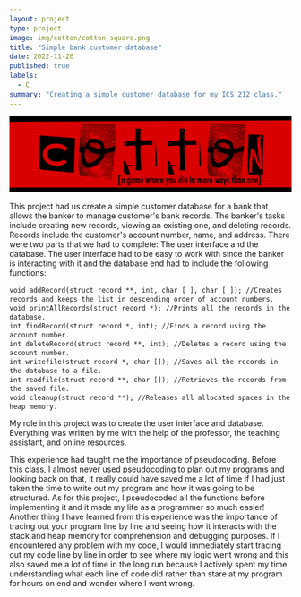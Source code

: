 ```yaml
---
layout: project
type: project
image: img/cotton/cotton-square.png
title: "Simple bank customer database"
date: 2022-11-26
published: true
labels:
  - C
summary: "Creating a simple customer database for my ICS 212 class."
---
```


<img class="img-fluid" src="../img/cotton/cotton-header.png">

This project had us create a simple customer database for a bank that allows the banker to manage customer's bank records. The banker's tasks include creating new records, viewing an existing one, and deleting records. Records include the customer's account number, name, and address. There were two parts that we had to complete: The user interface and the database. The user interface had to be easy to work with since the banker is interacting with it and the database end had to include the following functions:

```
void addRecord(struct record **, int, char [ ], char [ ]); //Creates records and keeps the list in descending order of account numbers.
void printAllRecords(struct record *); //Prints all the records in the database.
int findRecord(struct record *, int); //Finds a record using the account number.
int deleteRecord(struct record **, int); //Deletes a record using the account number.
int writefile(struct record *, char []); //Saves all the records in the database to a file.
int readfile(struct record **, char []); //Retrieves the records from the saved file.
void cleanup(struct record **); //Releases all allocated spaces in the heap memory.
```

My role in this project was to create the user interface and database. Everything was written by me with the help of the professor, the teaching assistant, and online resources.

This experience had taught me the importance of pseudocoding. Before this class, I almost never used pseudocoding to plan out my programs and looking back on that, it really could have saved me a lot of time if I had just taken the time to write out my program and how it was going to be structured. As for this project, I pseudocoded all the functions before implementing it and it made my life as a programmer so much easier! Another thing I have learned from this experience was the importance of tracing out your program line by line and seeing how it interacts with the stack and heap memory for comprehension and debugging purposes. If I encountered any problem with my code, I would immediately start tracing out my code line by line in order to see where my logic went wrong and this also saved me a lot of time in the long run because I actively spent my time understanding what each line of code did rather than stare at my program for hours on end and wonder where I went wrong.
